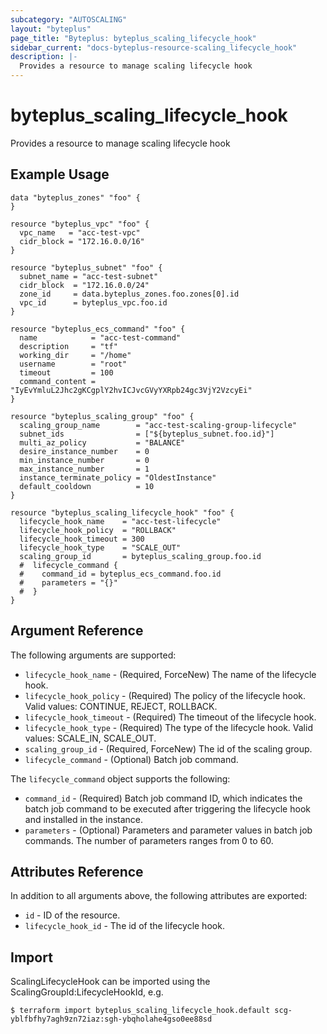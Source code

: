 ```yaml
---
subcategory: "AUTOSCALING"
layout: "byteplus"
page_title: "Byteplus: byteplus_scaling_lifecycle_hook"
sidebar_current: "docs-byteplus-resource-scaling_lifecycle_hook"
description: |-
  Provides a resource to manage scaling lifecycle hook
---
```

# byteplus_scaling_lifecycle_hook
Provides a resource to manage scaling lifecycle hook
## Example Usage
```hcl
data "byteplus_zones" "foo" {
}

resource "byteplus_vpc" "foo" {
  vpc_name   = "acc-test-vpc"
  cidr_block = "172.16.0.0/16"
}

resource "byteplus_subnet" "foo" {
  subnet_name = "acc-test-subnet"
  cidr_block  = "172.16.0.0/24"
  zone_id     = data.byteplus_zones.foo.zones[0].id
  vpc_id      = byteplus_vpc.foo.id
}

resource "byteplus_ecs_command" "foo" {
  name            = "acc-test-command"
  description     = "tf"
  working_dir     = "/home"
  username        = "root"
  timeout         = 100
  command_content = "IyEvYmluL2Jhc2gKCgplY2hvICJvcGVyYXRpb24gc3VjY2VzcyEi"
}

resource "byteplus_scaling_group" "foo" {
  scaling_group_name        = "acc-test-scaling-group-lifecycle"
  subnet_ids                = ["${byteplus_subnet.foo.id}"]
  multi_az_policy           = "BALANCE"
  desire_instance_number    = 0
  min_instance_number       = 0
  max_instance_number       = 1
  instance_terminate_policy = "OldestInstance"
  default_cooldown          = 10
}

resource "byteplus_scaling_lifecycle_hook" "foo" {
  lifecycle_hook_name    = "acc-test-lifecycle"
  lifecycle_hook_policy  = "ROLLBACK"
  lifecycle_hook_timeout = 300
  lifecycle_hook_type    = "SCALE_OUT"
  scaling_group_id       = byteplus_scaling_group.foo.id
  #  lifecycle_command {
  #    command_id = byteplus_ecs_command.foo.id
  #    parameters = "{}"
  #  }
}
```
## Argument Reference
The following arguments are supported:
* `lifecycle_hook_name` - (Required, ForceNew) The name of the lifecycle hook.
* `lifecycle_hook_policy` - (Required) The policy of the lifecycle hook. Valid values: CONTINUE, REJECT, ROLLBACK.
* `lifecycle_hook_timeout` - (Required) The timeout of the lifecycle hook.
* `lifecycle_hook_type` - (Required) The type of the lifecycle hook. Valid values: SCALE_IN, SCALE_OUT.
* `scaling_group_id` - (Required, ForceNew) The id of the scaling group.
* `lifecycle_command` - (Optional) Batch job command.

The `lifecycle_command` object supports the following:

* `command_id` - (Required) Batch job command ID, which indicates the batch job command to be executed after triggering the lifecycle hook and installed in the instance.
* `parameters` - (Optional) Parameters and parameter values in batch job commands.
The number of parameters ranges from 0 to 60.

## Attributes Reference
In addition to all arguments above, the following attributes are exported:
* `id` - ID of the resource.
* `lifecycle_hook_id` - The id of the lifecycle hook.


## Import
ScalingLifecycleHook can be imported using the ScalingGroupId:LifecycleHookId, e.g.
```
$ terraform import byteplus_scaling_lifecycle_hook.default scg-yblfbfhy7agh9zn72iaz:sgh-ybqholahe4gso0ee88sd
```

